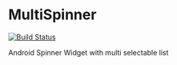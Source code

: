 # MultiSpinner
[![Build Status](https://travis-ci.org/thomashaertel/MultiSpinner.svg?branch=master)](https://travis-ci.org/thomashaertel/MultiSpinner)

Android Spinner Widget with multi selectable list
